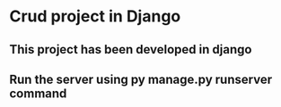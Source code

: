 # Crud project in Django
## This project has been developed in django
## Run the server using py manage.py runserver command
